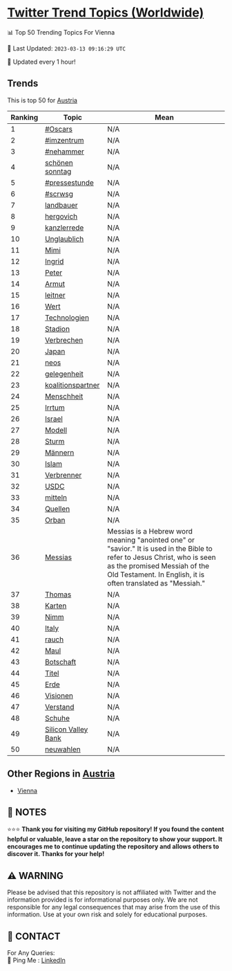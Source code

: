 [Twitter Trend Topics (Worldwide)](https://github.com/ErcinDedeoglu/Twitter-Trend-Topics)
==========


📊 Top 50 Trending Topics For Vienna

📆 Last Updated: `2023-03-13 09:16:29 UTC`

🔧 Updated every 1 hour!


## Trends

This is top 50 for [Austria](</Austria>)

| Ranking | Topic | Mean |
| ------- | ------------ | ------------ |
| 1 | [#Oscars](http://twitter.com/search?q=%23Oscars) | N/A |
| 2 | [#imzentrum](http://twitter.com/search?q=%23imzentrum) | N/A |
| 3 | [#nehammer](http://twitter.com/search?q=%23nehammer) | N/A |
| 4 | [schönen sonntag](http://twitter.com/search?q=sch%c3%b6nen+sonntag) | N/A |
| 5 | [#pressestunde](http://twitter.com/search?q=%23pressestunde) | N/A |
| 6 | [#scrwsg](http://twitter.com/search?q=%23scrwsg) | N/A |
| 7 | [landbauer](http://twitter.com/search?q=landbauer) | N/A |
| 8 | [hergovich](http://twitter.com/search?q=hergovich) | N/A |
| 9 | [kanzlerrede](http://twitter.com/search?q=kanzlerrede) | N/A |
| 10 | [Unglaublich](http://twitter.com/search?q=Unglaublich) | N/A |
| 11 | [Mimi](http://twitter.com/search?q=Mimi) | N/A |
| 12 | [Ingrid](http://twitter.com/search?q=Ingrid) | N/A |
| 13 | [Peter](http://twitter.com/search?q=Peter) | N/A |
| 14 | [Armut](http://twitter.com/search?q=Armut) | N/A |
| 15 | [leitner](http://twitter.com/search?q=leitner) | N/A |
| 16 | [Wert](http://twitter.com/search?q=Wert) | N/A |
| 17 | [Technologien](http://twitter.com/search?q=Technologien) | N/A |
| 18 | [Stadion](http://twitter.com/search?q=Stadion) | N/A |
| 19 | [Verbrechen](http://twitter.com/search?q=Verbrechen) | N/A |
| 20 | [Japan](http://twitter.com/search?q=Japan) | N/A |
| 21 | [neos](http://twitter.com/search?q=neos) | N/A |
| 22 | [gelegenheit](http://twitter.com/search?q=gelegenheit) | N/A |
| 23 | [koalitionspartner](http://twitter.com/search?q=koalitionspartner) | N/A |
| 24 | [Menschheit](http://twitter.com/search?q=Menschheit) | N/A |
| 25 | [Irrtum](http://twitter.com/search?q=Irrtum) | N/A |
| 26 | [Israel](http://twitter.com/search?q=Israel) | N/A |
| 27 | [Modell](http://twitter.com/search?q=Modell) | N/A |
| 28 | [Sturm](http://twitter.com/search?q=Sturm) | N/A |
| 29 | [Männern](http://twitter.com/search?q=M%c3%a4nnern) | N/A |
| 30 | [Islam](http://twitter.com/search?q=Islam) | N/A |
| 31 | [Verbrenner](http://twitter.com/search?q=Verbrenner) | N/A |
| 32 | [USDC](http://twitter.com/search?q=USDC) | N/A |
| 33 | [mitteln](http://twitter.com/search?q=mitteln) | N/A |
| 34 | [Quellen](http://twitter.com/search?q=Quellen) | N/A |
| 35 | [Orban](http://twitter.com/search?q=Orban) | N/A |
| 36 | [Messias](http://twitter.com/search?q=Messias) | Messias is a Hebrew word meaning "anointed one" or "savior." It is used in the Bible to refer to Jesus Christ, who is seen as the promised Messiah of the Old Testament. In English, it is often translated as "Messiah." |
| 37 | [Thomas](http://twitter.com/search?q=Thomas) | N/A |
| 38 | [Karten](http://twitter.com/search?q=Karten) | N/A |
| 39 | [Nimm](http://twitter.com/search?q=Nimm) | N/A |
| 40 | [Italy](http://twitter.com/search?q=Italy) | N/A |
| 41 | [rauch](http://twitter.com/search?q=rauch) | N/A |
| 42 | [Maul](http://twitter.com/search?q=Maul) | N/A |
| 43 | [Botschaft](http://twitter.com/search?q=Botschaft) | N/A |
| 44 | [Titel](http://twitter.com/search?q=Titel) | N/A |
| 45 | [Erde](http://twitter.com/search?q=Erde) | N/A |
| 46 | [Visionen](http://twitter.com/search?q=Visionen) | N/A |
| 47 | [Verstand](http://twitter.com/search?q=Verstand) | N/A |
| 48 | [Schuhe](http://twitter.com/search?q=Schuhe) | N/A |
| 49 | [Silicon Valley Bank](http://twitter.com/search?q=Silicon+Valley+Bank) | N/A |
| 50 | [neuwahlen](http://twitter.com/search?q=neuwahlen) | N/A |



## Other Regions in [Austria](</Austria>)

* [Vienna](</Austria/Vienna.md>)



## 📝 NOTES

⭐⭐⭐ **Thank you for visiting my GitHub repository! If you found the content helpful or valuable, leave a star on the repository to show your support. It encourages me to continue updating the repository and allows others to discover it. Thanks for your help!**


## ⚠️ WARNING

Please be advised that this repository is not affiliated with Twitter and the information provided is for informational purposes only. We are not responsible for any legal consequences that may arise from the use of this information. Use at your own risk and solely for educational purposes.


## 📨 CONTACT

 For Any Queries:  
            🏓 Ping Me : [LinkedIn](https://www.linkedin.com/in/ercindedeoglu/)

